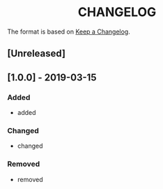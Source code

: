 <p align="center">
  <h1 align="center">CHANGELOG</h1>
</p>

The format is based on [Keep a Changelog](http://keepachangelog.com/en/1.0.0/).

## [Unreleased]

## [1.0.0] - 2019-03-15

### Added
  - added
  
### Changed
  - changed
  
### Removed
  - removed
